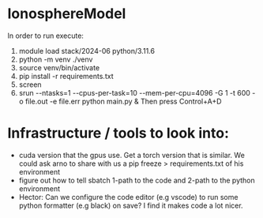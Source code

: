 # IonosphereModel
In order to run execute:
1.  module load stack/2024-06 python/3.11.6
2.  python -m venv ./venv
3.  source venv/bin/activate
4.  pip install -r requirements.txt
5.  screen
6.  srun --ntasks=1 --cpus-per-task=10 --mem-per-cpu=4096 -G 1 -t 600 -o file.out -e file.err python main.py &
Then press Control+A+D

# Infrastructure / tools to look into:
- cuda version that the gpus use. Get a torch version that is similar. We could ask arno to share with us a pip freeze > requirements.txt of his environment
- figure out how to tell sbatch 1-path to the code and 2-path to the python environment
- Hector: Can we configure the code editor (e.g vscode) to run some python formatter (e.g black) on save? I find it makes code a lot nicer.
